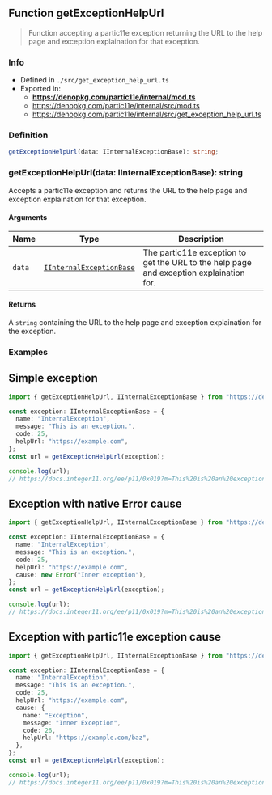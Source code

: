 ## Function getExceptionHelpUrl

> Function accepting a partic11e exception returning the URL to the help page
> and exception explaination for that exception.

### Info

* Defined in `./src/get_exception_help_url.ts`
* Exported in:
  * **https://denopkg.com/partic11e/internal/mod.ts**
  * https://denopkg.com/partic11e/internal/src/mod.ts
  * https://denopkg.com/partic11e/internal/src/get_exception_help_url.ts

### Definition

```ts
getExceptionHelpUrl(data: IInternalExceptionBase): string;
```

### getExceptionHelpUrl(data: IInternalExceptionBase): string

Accepts a partic11e exception and returns the URL to the help page and exception explaination for that exception.

#### Arguments

| Name | Type | Description |
|------|------|-------------|
| `data` | [`IInternalExceptionBase`](../interface/IInternalExceptionBase) | The partic11e exception to get the URL to the help page and exception explaination for. |

#### Returns

A `string` containing the URL to the help page and exception explaination for the exception.

### Examples

<!-- tabs:start -->
## **Simple exception**
```ts
import { getExceptionHelpUrl, IInternalExceptionBase } from "https://denopkg.com/partic11e/internal/mod.ts";

const exception: IInternalExceptionBase = {
  name: "InternalException",
  message: "This is an exception.",
  code: 25,
  helpUrl: "https://example.com",
};
const url = getExceptionHelpUrl(exception);

console.log(url);
// https://docs.integer11.org/ee/p11/0x019?m=This%20is%20an%20exception.
```

## **Exception with native Error cause**
```ts
import { getExceptionHelpUrl, IInternalExceptionBase } from "https://denopkg.com/partic11e/internal/mod.ts";

const exception: IInternalExceptionBase = {
  name: "InternalException",
  message: "This is an exception.",
  code: 25,
  helpUrl: "https://example.com",
  cause: new Error("Inner exception"),
};
const url = getExceptionHelpUrl(exception);

console.log(url);
// https://docs.integer11.org/ee/p11/0x019?m=This%20is%20an%20exception.&c=%7B%22n%22%3A%22Error%22%2C%22m%22%3A%22Inner%20exception%22%2C%22l%22%3A%22%22%7D
```

## **Exception with partic11e exception cause**
```ts
import { getExceptionHelpUrl, IInternalExceptionBase } from "https://denopkg.com/partic11e/internal/mod.ts";

const exception: IInternalExceptionBase = {
  name: "InternalException",
  message: "This is an exception.",
  code: 25,
  helpUrl: "https://example.com",  
  cause: {
    name: "Exception",
    message: "Inner Exception",
    code: 26,
    helpUrl: "https://example.com/baz",
  },
};
const url = getExceptionHelpUrl(exception);

console.log(url);
// https://docs.integer11.org/ee/p11/0x019?m=This%20is%20an%20exception.&c=%7B%22n%22%3A%22Exception%22%2C%22m%22%3A%22Inner%20Exception%22%2C%22l%22%3A%22https%3A%2F%2Fexample.com%2Fbaz%22%7D
```

<!-- tabs:end -->